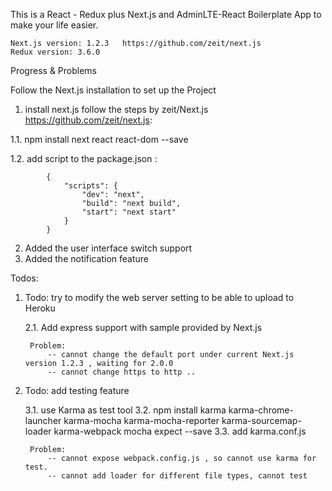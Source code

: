 
This is a React - Redux plus Next.js and AdminLTE-React Boilerplate App to make your life easier.

    Next.js version: 1.2.3   https://github.com/zeit/next.js
    Redux version: 3.6.0


Progress & Problems

Follow the Next.js installation to set up the Project

1. install next.js follow the steps by zeit/Next.js https://github.com/zeit/next.js:

  1.1. npm install next react react-dom --save

  1.2. add script to the package.json :

            {
                "scripts": {
                    "dev": "next",
                    "build": "next build",
                    "start": "next start"
                }
            }

2. Added the user interface switch support 
3. Added the notification feature

Todos:

1. Todo: try to modify the web server setting to be able to upload to Heroku
    
    2.1. Add express support with sample provided by Next.js
    
        Problem:
            -- cannot change the default port under current Next.js version 1.2.3 , waiting for 2.0.0
            -- cannot change https to http ..

2. Todo: add testing feature 

    3.1. use Karma as test tool
    3.2. npm install karma karma-chrome-launcher karma-mocha karma-mocha-reporter karma-sourcemap-loader karma-webpack mocha expect --save
    3.3. add karma.conf.js

        Problem:
            -- cannot expose webpack.config.js , so cannot use karma for test.
            -- cannot add loader for different file types, cannot test


